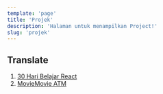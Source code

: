 ```yaml
---
template: 'page'
title: 'Projek'
description: 'Halaman untuk menampilkan Project!'
slug: 'projek'
---
```


## Translate

1. [30 Hari Belajar React](https://github.com/topidesta/30hari)
2. [MovieMovie ATM](https://github.com/topidesta/moviemovie)
